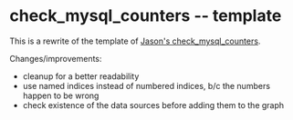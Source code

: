 # check_mysql_counters -- template

This is a rewrite of the template of [Jason's check_mysql_counters](https://github.com/jasonholtzapple/check_mysql_counters).

Changes/improvements:
* cleanup for a better readability
* use named indices instead of numbered indices, b/c the numbers happen to be wrong
* check existence of the data sources before adding them to the graph
